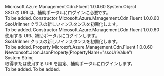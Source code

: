 <Type Name="SsoUriInner" FullName="Microsoft.Azure.Management.Cdn.Fluent.Models.SsoUriInner">
  <TypeSignature Language="C#" Value="public class SsoUriInner" />
  <TypeSignature Language="ILAsm" Value=".class public auto ansi beforefieldinit SsoUriInner extends System.Object" />
  <TypeSignature Language="DocId" Value="T:Microsoft.Azure.Management.Cdn.Fluent.Models.SsoUriInner" />
  <TypeSignature Language="VB.NET" Value="Public Class SsoUriInner" />
  <TypeSignature Language="F#" Value="type SsoUriInner = class" />
  <AssemblyInfo>
    <AssemblyName>Microsoft.Azure.Management.Cdn.Fluent</AssemblyName>
    <AssemblyVersion>1.0.0.60</AssemblyVersion>
  </AssemblyInfo>
  <Base>
    <BaseTypeName>System.Object</BaseTypeName>
  </Base>
  <Interfaces />
  <Docs>
    <summary>
            SSO の URI は、補助ポータルにログインに必要です。
            </summary>
    <remarks>To be added.</remarks>
  </Docs>
  <Members>
    <Member MemberName=".ctor">
      <MemberSignature Language="C#" Value="public SsoUriInner ();" />
      <MemberSignature Language="ILAsm" Value=".method public hidebysig specialname rtspecialname instance void .ctor() cil managed" />
      <MemberSignature Language="DocId" Value="M:Microsoft.Azure.Management.Cdn.Fluent.Models.SsoUriInner.#ctor" />
      <MemberSignature Language="VB.NET" Value="Public Sub New ()" />
      <MemberType>Constructor</MemberType>
      <AssemblyInfo>
        <AssemblyName>Microsoft.Azure.Management.Cdn.Fluent</AssemblyName>
        <AssemblyVersion>1.0.0.60</AssemblyVersion>
      </AssemblyInfo>
      <Parameters />
      <Docs>
        <summary>
            SsoUriInner クラスの新しいインスタンスを初期化します。
            </summary>
        <remarks>To be added.</remarks>
      </Docs>
    </Member>
    <Member MemberName=".ctor">
      <MemberSignature Language="C#" Value="public SsoUriInner (string ssoUriValue = null);" />
      <MemberSignature Language="ILAsm" Value=".method public hidebysig specialname rtspecialname instance void .ctor(string ssoUriValue) cil managed" />
      <MemberSignature Language="DocId" Value="M:Microsoft.Azure.Management.Cdn.Fluent.Models.SsoUriInner.#ctor(System.String)" />
      <MemberSignature Language="VB.NET" Value="Public Sub New (Optional ssoUriValue As String = null)" />
      <MemberSignature Language="F#" Value="new Microsoft.Azure.Management.Cdn.Fluent.Models.SsoUriInner : string -&gt; Microsoft.Azure.Management.Cdn.Fluent.Models.SsoUriInner" Usage="new Microsoft.Azure.Management.Cdn.Fluent.Models.SsoUriInner ssoUriValue" />
      <MemberType>Constructor</MemberType>
      <AssemblyInfo>
        <AssemblyName>Microsoft.Azure.Management.Cdn.Fluent</AssemblyName>
        <AssemblyVersion>1.0.0.60</AssemblyVersion>
      </AssemblyInfo>
      <Parameters>
        <Parameter Name="ssoUriValue" Type="System.String" />
      </Parameters>
      <Docs>
        <param name="ssoUriValue">使用する URI、補助ポータルにログインします。</param>
        <summary>
            SsoUriInner クラスの新しいインスタンスを初期化します。
            </summary>
        <remarks>To be added.</remarks>
      </Docs>
    </Member>
    <Member MemberName="SsoUriValue">
      <MemberSignature Language="C#" Value="public string SsoUriValue { get; set; }" />
      <MemberSignature Language="ILAsm" Value=".property instance string SsoUriValue" />
      <MemberSignature Language="DocId" Value="P:Microsoft.Azure.Management.Cdn.Fluent.Models.SsoUriInner.SsoUriValue" />
      <MemberSignature Language="VB.NET" Value="Public Property SsoUriValue As String" />
      <MemberSignature Language="F#" Value="member this.SsoUriValue : string with get, set" Usage="Microsoft.Azure.Management.Cdn.Fluent.Models.SsoUriInner.SsoUriValue" />
      <MemberType>Property</MemberType>
      <AssemblyInfo>
        <AssemblyName>Microsoft.Azure.Management.Cdn.Fluent</AssemblyName>
        <AssemblyVersion>1.0.0.60</AssemblyVersion>
      </AssemblyInfo>
      <Attributes>
        <Attribute>
          <AttributeName>Newtonsoft.Json.JsonProperty(PropertyName="ssoUriValue")</AttributeName>
        </Attribute>
      </Attributes>
      <ReturnValue>
        <ReturnType>System.String</ReturnType>
      </ReturnValue>
      <Docs>
        <summary>
            取得または使用する URI を設定、補助ポータルにログインします。
            </summary>
        <value>To be added.</value>
        <remarks>To be added.</remarks>
      </Docs>
    </Member>
  </Members>
</Type>